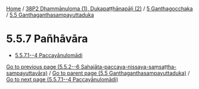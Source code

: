 
[Home](/) / [38P2 Dhammānuloma (1), Dukapaṭṭhānapāḷi (2)](../../../38P2.md) / [5 Ganthagocchaka](../../5.md) / [5.5 Ganthaganthasampayuttaduka](../5.5.md)

# 5.5.7 Pañhāvāra

* [5.5.7.1--4 Paccayānulomādi](5.5.7/5.5.7.1--4.md)

[Go to previous page (5.5.2--6 Sahajāta-paccaya-nissaya-saṃsaṭṭha-sampayuttavāra)](5.5.2--6.md) / [Go to parent page (5.5 Ganthaganthasampayuttaduka)](../5.5.md) / [Go to next page (5.5.7.1--4 Paccayānulomādi)](5.5.7/5.5.7.1--4.md)


